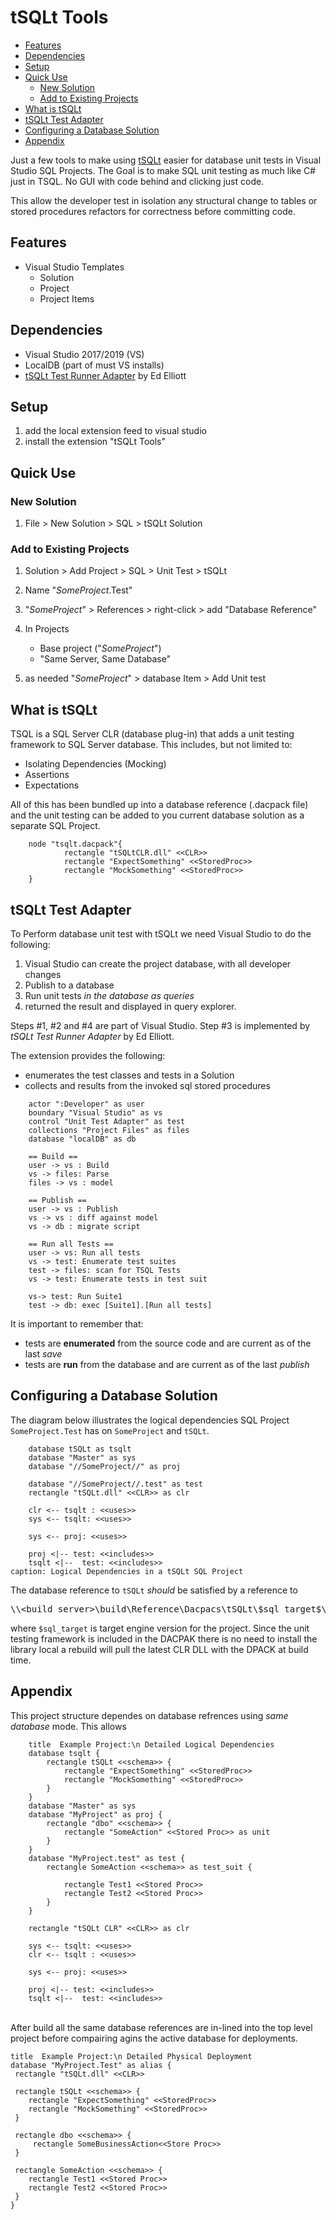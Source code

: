 # tSQLt Tools
  - [Features](#features)
  - [Dependencies](#dependencies)
  - [Setup](#setup)
  - [Quick Use](#quick-use)
    - [New Solution](#new-solution)
    - [Add to Existing Projects](#add-to-existing-projects)
  - [What is tSQLt](#what-is-tsqlt)
  - [tSQLt Test Adapter](#tsqlt-test-adapter)
  - [Configuring a Database Solution](#configuring-a-database-solution)
  - [Appendix](#appendix)

Just a few tools to make using [tSQLt](https://tsqlt.org) easier for database unit tests in Visual Studio SQL Projects. 
The Goal is to make SQL unit testing as much like C# just in TSQL. No GUI with code behind and clicking just code.

This allow the developer test in isolation any structural change to tables or stored procedures refactors for correctness before committing code.

## Features 

* Visual Studio Templates
  * Solution
  * Project
  * Project Items

## Dependencies

* Visual Studio 2017/2019 (VS)
* LocalDB (part of must VS installs)
* [tSQLt Test Runner Adapter](https://marketplace.visualstudio.com/items?itemName=vs-publisher-263684.GoEddietSQLt2019)  by Ed Elliott

## Setup

1. add the local extension feed to visual studio
2. install the extension "tSQLt Tools"

## Quick Use

### New Solution

1. File > New Solution > SQL > tSQLt Solution

### Add to Existing Projects

1. Solution > Add Project > SQL > Unit Test > tSQLt
2. Name "_SomeProject_.Test"
3. "_SomeProject_" > References > right-click > add "Database Reference"
4. In Projects
    * Base project ("_SomeProject_")
    * "Same Server, Same Database"

5. as needed "_SomeProject_" > database Item > Add Unit test

## What is tSQLt

TSQL is a SQL Server CLR (database plug-in) that adds a unit testing framework to SQL Server database. This includes, but not limited to:

* Isolating Dependencies (Mocking)
* Assertions
* Expectations

All of this has been bundled up into a database reference (.dacpack file) and the unit testing can be added to you current database solution as a separate SQL Project.

```plantuml
    node "tsqlt.dacpack"{
            rectangle "tSQLtCLR.dll" <<CLR>>
            rectangle "ExpectSomething" <<StoredProc>>
            rectangle "MockSomething" <<StoredProc>>
    }
```

## tSQLt Test Adapter

To Perform database unit test with tSQLt we need Visual Studio to do the following:

1. Visual Studio can create the project database, with all developer changes
2. Publish to a database
3. Run unit tests _in the database as queries_
4. returned the result and displayed in query explorer.

Steps #1, #2 and #4 are part of Visual Studio. Step #3 is implemented by _tSQLt Test Runner Adapter_ by Ed Elliott.

The extension provides the following:

* enumerates the test classes and tests in a Solution
* collects and results from the invoked sql stored procedures

```plantuml
    actor ":Developer" as user
    boundary "Visual Studio" as vs
    control "Unit Test Adapter" as test
    collections "Project Files" as files
    database "localDB" as db

    == Build ==
    user -> vs : Build
    vs -> files: Parse
    files -> vs : model

    == Publish ==
    user -> vs : Publish
    vs -> vs : diff against model
    vs -> db : migrate script

    == Run all Tests ==
    user -> vs: Run all tests
    vs -> test: Enumerate test suites
    test -> files: scan for TSQL Tests
    vs -> test: Enumerate tests in test suit

    vs-> test: Run Suite1
    test -> db: exec [Suite1].[Run all tests]
```

It is important to remember that:

* tests are **enumerated** from the source code and are current as of the last _save_
* tests are **run** from the database and are current as of the last _publish_

## Configuring a Database Solution

The diagram below illustrates the logical dependencies SQL Project `SomeProject.Test` has on `SomeProject` and `tSQLt`.

```plantuml
    database tSQLt as tsqlt
    database "Master" as sys
    database "//SomeProject//" as proj

    database "//SomeProject//.test" as test
    rectangle "tSQLt.dll" <<CLR>> as clr

    clr <-- tsqlt : <<uses>>
    sys <-- tsqlt: <<uses>>

    sys <-- proj: <<uses>>

    proj <|-- test: <<includes>>
    tsqlt <|--  test: <<includes>>
caption: Logical Dependencies in a tSQLt SQL Project
```

The database reference to `tSQLt` *should* be satisfied by a reference to <pre>\\\\<build_server>\build\Reference\Dacpacs\tSQLt\\\$sql_target\$\\tSQLt.dacpac</pre> where `$sql_target` is target engine version for the project. Since the unit testing framework is included in the DACPAK there is no need to install the library local a rebuild will pull the latest CLR DLL with the DPACK at build time.

## Appendix

This project structure dependes on database refrences using _same database_ mode. This allows 

```plantuml
    title  Example Project:\n Detailed Logical Dependencies
    database tsqlt {
        rectangle tSQLt <<schema>> {
            rectangle "ExpectSomething" <<StoredProc>>
            rectangle "MockSomething" <<StoredProc>>
        }
    }
    database "Master" as sys
    database "MyProject" as proj {
        rectangle "dbo" <<schema>> {
            rectangle "SomeAction" <<Stored Proc>> as unit
        }
    }
    database "MyProject.test" as test {
        rectangle SomeAction <<schema>> as test_suit {

            rectangle Test1 <<Stored Proc>>
            rectangle Test2 <<Stored Proc>>
        }
    }

    rectangle "tSQLt CLR" <<CLR>> as clr

    sys <-- tsqlt: <<uses>>
    clr <-- tsqlt : <<uses>>

    sys <-- proj: <<uses>>

    proj <|-- test: <<includes>>
    tsqlt <|--  test: <<includes>>
```
<br/>
After build all the same database references are in-lined into the top level project before compairing agins the active database for deployments.

```plantuml
title  Example Project:\n Detailed Physical Deployment
database "MyProject.Test" as alias {
 rectangle "tSQLt.dll" <<CLR>>

 rectangle tSQLt <<schema>> {
    rectangle "ExpectSomething" <<StoredProc>>
    rectangle "MockSomething" <<StoredProc>>
 }

 rectangle dbo <<schema>> {
     rectangle SomeBusinessAction<<Store Proc>>
 }

 rectangle SomeAction <<schema>> {
    rectangle Test1 <<Stored Proc>>
    rectangle Test2 <<Stored Proc>>
 }
}
```
